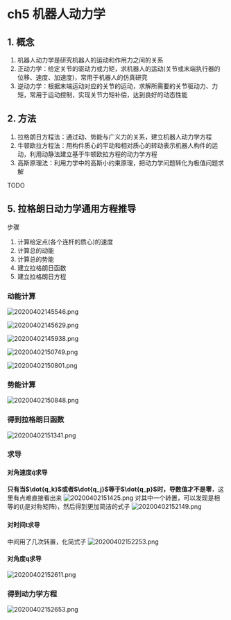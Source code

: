 # ch5 机器人动力学

## 1. 概念
1. 机器人动力学是研究机器人的运动和作用力之间的关系
2. 正动力学：给定关节的驱动力或力矩，求机器人的运动(关节或末端执行器的位移、速度、加速度)，常用于机器人的仿真研究
3. 逆动力学：根据末端运动对应的关节的运动，求解所需要的关节驱动力、力矩，常用于运动控制，实现关节力矩补偿，达到良好的动态性能

## 2. 方法
1. 拉格朗日方程法：通过动、势能与广义力的关系，建立机器人动力学方程
2. 牛顿欧拉方程法：用构件质心的平动和相对质心的转动表示机器人构件的运动，利用动静法建立基于牛顿欧拉方程的动力学方程
3. 高斯原理法：利用力学中的高斯小约束原理，把动力学问题转化为极值问题求解

TODO

## 5. 拉格朗日动力学通用方程推导
步骤
1. 计算给定点(各个连杆的质心)的速度
2. 计算总的动能
3. 计算总的势能
4. 建立拉格朗日函数
5. 建立拉格朗日方程

### 动能计算
![20200402145546.png](https://raw.githubusercontent.com/s974534426/Img_for_notes/master/20200402145546.png)

![20200402145629.png](https://raw.githubusercontent.com/s974534426/Img_for_notes/master/20200402145629.png)

![20200402145938.png](https://raw.githubusercontent.com/s974534426/Img_for_notes/master/20200402145938.png)

![20200402150749.png](https://raw.githubusercontent.com/s974534426/Img_for_notes/master/20200402150749.png)

![20200402150801.png](https://raw.githubusercontent.com/s974534426/Img_for_notes/master/20200402150801.png)

### 势能计算
![20200402150848.png](https://raw.githubusercontent.com/s974534426/Img_for_notes/master/20200402150848.png)

### 得到拉格朗日函数
![20200402151341.png](https://raw.githubusercontent.com/s974534426/Img_for_notes/master/20200402151341.png)

### 求导
#### 对角速度$\dot{q}$求导
**只有当$\dot{q_k}$或者$\dot{q_j}$等于$\dot{q_p}$时，导数值才不是零**，这里有点难直接看出来
![20200402151425.png](https://raw.githubusercontent.com/s974534426/Img_for_notes/master/20200402151425.png)
对其中一个转置，可以发现是相等的($I_i$是对称矩阵)，然后得到更加简洁的式子
![20200402152149.png](https://raw.githubusercontent.com/s974534426/Img_for_notes/master/20200402152149.png)

#### 对时间t求导
中间用了几次转置，化简式子
![20200402152253.png](https://raw.githubusercontent.com/s974534426/Img_for_notes/master/20200402152253.png)

#### 对角度q求导
![20200402152611.png](https://raw.githubusercontent.com/s974534426/Img_for_notes/master/20200402152611.png)

### 得到动力学方程
![20200402152653.png](https://raw.githubusercontent.com/s974534426/Img_for_notes/master/20200402152653.png)